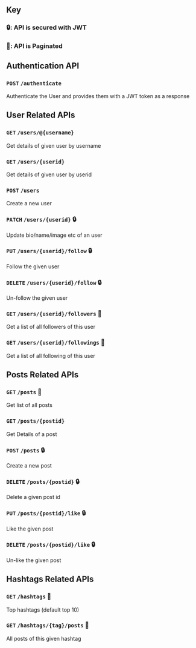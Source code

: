 ## Key

### 🔒: API is secured with JWT

### 📃: API is Paginated



## Authentication API

### `POST` `/authenticate`
Authenticate the User and provides them with a JWT token as a response



## User Related APIs

### `GET` `/users/@{username}`
Get details of given user by username

### `GET` `/users/{userid}`
Get details of given user by userid

### `POST` `/users`
Create a new user

### `PATCH` `/users/{userid}` 🔒 
Update bio/name/image etc of an user

### `PUT` `/users/{userid}/follow` 🔒 
Follow the given user

### `DELETE` `/users/{userid}/follow` 🔒 
Un-follow the given user

### `GET` `/users/{userid}/followers` 📃 
Get a list of all followers of this user

### `GET` `/users/{userid}/followings` 📃 
Get a list of all following of this user



## Posts Related APIs

### `GET` `/posts` 📃 
Get list of all posts

### `GET` `/posts/{postid}`
Get Details of a post

### `POST` `/posts` 🔒 
Create a new post

### `DELETE` `/posts/{postid}` 🔒 
Delete a given post id

### `PUT` `/posts/{postid}/like` 🔒 
Like the given post

### `DELETE` `/posts/{postid}/like` 🔒 
Un-like the given post



## Hashtags Related APIs

### `GET` `/hashtags` 📃 
Top hashtags (default top 10)

### `GET` `/hashtags/{tag}/posts` 📃 
All posts of this given hashtag